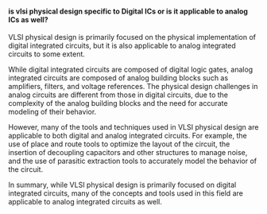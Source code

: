 #### is vlsi physical design specific to Digital ICs or is it applicable to analog ICs as well?

VLSI physical design is primarily focused on the physical implementation of digital integrated circuits, but it is also applicable to analog integrated circuits to some extent.

While digital integrated circuits are composed of digital logic gates, analog integrated circuits are composed of analog building blocks such as amplifiers, filters, and voltage references. The physical design challenges in analog circuits are different from those in digital circuits, due to the complexity of the analog building blocks and the need for accurate modeling of their behavior.

However, many of the tools and techniques used in VLSI physical design are applicable to both digital and analog integrated circuits. For example, the use of place and route tools to optimize the layout of the circuit, the insertion of decoupling capacitors and other structures to manage noise, and the use of parasitic extraction tools to accurately model the behavior of the circuit.

In summary, while VLSI physical design is primarily focused on digital integrated circuits, many of the concepts and tools used in this field are applicable to analog integrated circuits as well.

